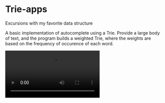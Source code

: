 # Trie-apps
Excursions with my favorite data structure

A basic implementation of autocomplete using a Trie.  Provide a large body of text, and the program builds a weighted Trie, 
where the weights are based on the frequency of occurence of each word.  

![](demo.mp4)
